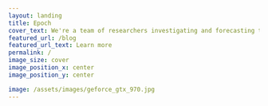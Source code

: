 ```yaml
---
layout: landing
title: Epoch
cover_text: We're a team of researchers investigating and forecasting the development of advanced AI.
featured_url: /blog
featured_url_text: Learn more
permalink: /
image_size: cover
image_position_x: center
image_position_y: center

image: /assets/images/geforce_gtx_970.jpg
---
```

